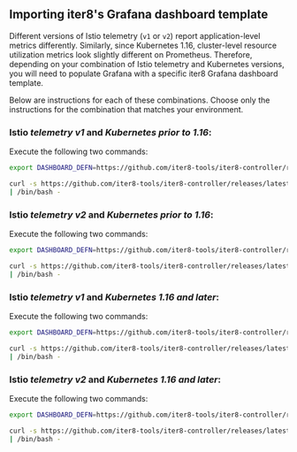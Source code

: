 ## Importing iter8's Grafana dashboard template

Different versions of Istio telemetry (`v1` or `v2`) report application-level metrics differently. Similarly, since Kubernetes 1.16, cluster-level resource utilization metrics look slightly different on Prometheus. Therefore, depending on your combination of Istio telemetry and Kubernetes versions, you will need to populate Grafana with a specific iter8 Grafana dashboard template. 

Below are instructions for each of these combinations. Choose only the instructions for the combination that matches your environment.

### Istio _telemetry v1_ and _Kubernetes prior to 1.16_:

Execute the following two commands:

```bash
export DASHBOARD_DEFN=https://github.com/iter8-tools/iter8-controller/releases/latest/download/istio-telemetry-v1.json

curl -s https://github.com/iter8-tools/iter8-controller/releases/latest/download/grafana_install_dashboard.sh \
| /bin/bash -
```

### Istio _telemetry v2_ and _Kubernetes prior to 1.16_:

Execute the following two commands:

```bash
export DASHBOARD_DEFN=https://github.com/iter8-tools/iter8-controller/releases/latest/download/istio-telemetry-v2.json

curl -s https://github.com/iter8-tools/iter8-controller/releases/latest/download/grafana_install_dashboard.sh \
| /bin/bash -
```

### Istio _telemetry v1_ and _Kubernetes 1.16 and later_:

Execute the following two commands:

```bash
export DASHBOARD_DEFN=https://github.com/iter8-tools/iter8-controller/releases/latest/download/istio-telemetry-v1-k8s-16.json

curl -s https://github.com/iter8-tools/iter8-controller/releases/latest/download/grafana_install_dashboard.sh \
| /bin/bash -
```

### Istio _telemetry v2_ and _Kubernetes 1.16 and later_:

Execute the following two commands:

```bash
export DASHBOARD_DEFN=https://github.com/iter8-tools/iter8-controller/releases/latest/download/istio-telemetry-v2-k8s-16.json

curl -s https://github.com/iter8-tools/iter8-controller/releases/latest/download/grafana_install_dashboard.sh \
| /bin/bash -
```

